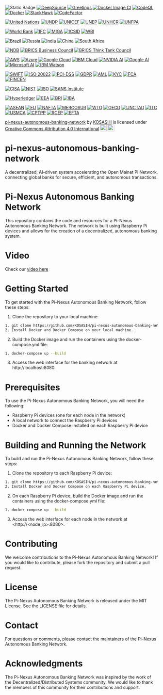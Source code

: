 ![Static Badge](https://img.shields.io/badge/Pi-Nexus-gold)
[![DeepSource](https://app.deepsource.com/gh/KOSASIH/pi-nexus-autonomous-banking-network.svg/?label=active+issues&show_trend=true&token=J48vq2P0V-jMIAXmrKlh9NYZ)](https://app.deepsource.com/gh/KOSASIH/pi-nexus-autonomous-banking-network/)
[![Greetings](https://github.com/KOSASIH/pi-nexus-autonomous-banking-network/actions/workflows/greetings.yml/badge.svg)](https://github.com/KOSASIH/pi-nexus-autonomous-banking-network/actions/workflows/greetings.yml)
[![Docker Image CI](https://github.com/KOSASIH/pi-nexus-autonomous-banking-network/actions/workflows/docker-image.yml/badge.svg)](https://github.com/KOSASIH/pi-nexus-autonomous-banking-network/actions/workflows/docker-image.yml)
[![CodeQL](https://github.com/KOSASIH/pi-nexus-autonomous-banking-network/actions/workflows/codeql.yml/badge.svg)](https://github.com/KOSASIH/pi-nexus-autonomous-banking-network/actions/workflows/codeql.yml)
[![Docker](https://github.com/KOSASIH/pi-nexus-autonomous-banking-network/actions/workflows/docker-publish.yml/badge.svg?branch=deepsource-transform-2450a09e)](https://github.com/KOSASIH/pi-nexus-autonomous-banking-network/actions/workflows/docker-publish.yml)
[![StackHawk](https://github.com/KOSASIH/pi-nexus-autonomous-banking-network/actions/workflows/stackhawk.yml/badge.svg)](https://github.com/KOSASIH/pi-nexus-autonomous-banking-network/actions/workflows/stackhawk.yml)
[![CodeFactor](https://www.codefactor.io/repository/github/kosasih/pi-nexus-autonomous-banking-network/badge/main)](https://www.codefactor.io/repository/github/kosasih/pi-nexus-autonomous-banking-network/overview/main)

[![United Nations](https://img.shields.io/badge/United%20Nations-Member-222222.svg)](https://www.un.org/)
[![UNDP](https://img.shields.io/badge/UNDP-Member-34C759.svg)](https://www.undp.org/)
[![UNICEF](https://img.shields.io/badge/UNICEF-Member-6495ed.svg)](https://www.unicef.org/)
[![UNEP](https://img.shields.io/badge/UNEP-Member-2ecc71.svg)](https://www.unep.org/)
[![UNHCR](https://img.shields.io/badge/UNHCR-Member-ff69b4.svg)](https://www.unhcr.org/)
[![UNFPA](https://img.shields.io/badge/UNFPA-Member-ff9900.svg)](https://www.unfpa.org/)

[![World Bank](https://img.shields.io/badge/World%20Bank-Partner-34C759.svg)](https://www.worldbank.org/)
[![IFC](https://img.shields.io/badge/IFC-Partner-6495ed.svg)](https://www.ifc.org/)
[![MIGA](https://img.shields.io/badge/MIGA-Partner-228B22.svg)](https://www.miga.org/)
[![ICSID](https://img.shields.io/badge/ICSID-Partner-00698f.svg)](https://icsid.worldbank.org/)
[![WBI](https://img.shields.io/badge/WBI-Partner-FFC107.svg)](https://www.worldbank.org/en/about/partnerships/world-bank-institute)

[![Brazil](https://img.shields.io/badge/Brazil-Member-34C759.svg)](https://www.gov.br/)
[![Russia](https://img.shields.io/badge/Russia-Member-6495ed.svg)](https://www.gov.ru/)
[![India](https://img.shields.io/badge/India-Member-228B22.svg)](https://www.india.gov.in/)
[![China](https://img.shields.io/badge/China-Member-FFC107.svg)](https://www.gov.cn/)
[![South Africa](https://img.shields.io/badge/South%20Africa-Member-00698f.svg)](https://www.gov.za/)

[![NDB](https://img.shields.io/badge/NDB-Member-34C759.svg)](https://www.ndb.int/)
[![BRICS Business Council](https://img.shields.io/badge/BRICS%20Business%20Council-Member-6495ed.svg)](https://www.bricsbusinesscouncil.org/)
[![BRICS Think Tank Council](https://img.shields.io/badge/BRICS%20Think%20Tank%20Council-Member-228B22.svg)](https://www.brics-ttc.org/)

[![AWS](https://img.shields.io/badge/AWS-Partner-FF9900.svg)](https://aws.amazon.com/)
[![Azure](https://img.shields.io/badge/Azure-Partner-007bff.svg)](https://azure.microsoft.com/)
[![Google Cloud](https://img.shields.io/badge/Google%20Cloud-Partner-4285F4.svg)](https://cloud.google.com/)
[![IBM Cloud](https://img.shields.io/badge/IBM%20Cloud-Partner-00698f.svg)](https://www.ibm.com/cloud)
[![NVIDIA AI](https://img.shields.io/badge/NVIDIA%20AI-Partner-76B900.svg)](https://www.nvidia.com/en-us/deep-learning-ai/)
[![Google AI](https://img.shields.io/badge/Google%20AI-Partner-4285F4.svg)](https://ai.google/)
[![Microsoft AI](https://img.shields.io/badge/Microsoft%20AI-Partner-007bff.svg)](https://www.microsoft.com/en-us/ai)
[![IBM Watson](https://img.shields.io/badge/IBM%20Watson-Partner-00698f.svg)](https://www.ibm.com/watson)


[![SWIFT](https://img.shields.io/badge/SWIFT-Compliant-007bff.svg)](https://www.swift.com/)
[![ISO 20022](https://img.shields.io/badge/ISO%2020022-Certified-008000.svg)](https://www.iso.org/standard/66693.html)
[![PCI-DSS](https://img.shields.io/badge/PCI--DSS-Compliant-ff9900.svg)](https://www.pcisecuritystandards.org/)
[![GDPR](https://img.shields.io/badge/GDPR-Compliant-32cd32.svg)](https://www.eugdpr.org/)
[![AML](https://img.shields.io/badge/AML-Compliant-ff69b4.svg)](https://www.fatf-gafi.org/)
[![KYC](https://img.shields.io/badge/KYC-Compliant-6495ed.svg)](https://www.fatf-gafi.org/)
[![FCA](https://img.shields.io/badge/FCA-Regulated-007bff.svg)](https://www.fca.org.uk/)
[![FINCEN](https://img.shields.io/badge/FINCEN-Compliant-008000.svg)](https://www.fincen.gov/)

[![CISA](https://img.shields.io/badge/CISA-Partner-007bff.svg)](https://www.cisa.gov/)
[![NIST](https://img.shields.io/badge/NIST-Partner-6495ed.svg)](https://www.nist.gov/)
[![ISO](https://img.shields.io/badge/ISO-Partner-008000.svg)](https://www.iso.org/)
[![SANS Institute](https://img.shields.io/badge/SANS%20Institute-Partner-ff9900.svg)](https://www.sans.org/)

[![Hyperledger](https://img.shields.io/badge/Hyperledger-Partner-007bff.svg)](https://www.hyperledger.org/)
[![EEA](https://img.shields.io/badge/EEA-Partner-6495ed.svg)](https://entethalliance.org/)
[![BRI](https://img.shields.io/badge/BRI-Partner-ff9900.svg)](https://www.blockchainresearchinstitute.org/)
[![IBA](https://img.shields.io/badge/IBA-Partner-008000.svg)](https://www.internationalblockchainassociation.com/)

[![ASEAN](https://img.shields.io/badge/ASEAN-Member-00698f.svg)](https://asean.org/)
[![EU](https://img.shields.io/badge/EU-Member-6495ed.svg)](https://europa.eu/)
[![NAFTA](https://img.shields.io/badge/NAFTA-Member-FFC107.svg)](https://www.nafta-sec-alena.org/)
[![MERCOSUR](https://img.shields.io/badge/MERCOSUR-Member-228B22.svg)](https://www.mercosur.int/)
[![WTO](https://img.shields.io/badge/WTO-Member-008000.svg)](https://www.wto.org/)
[![OECD](https://img.shields.io/badge/OECD-Member-6495ed.svg)](https://www.oecd.org/)
[![UNCTAD](https://img.shields.io/badge/UNCTAD-Partner-34C759.svg)](https://unctad.org/)
[![ITC](https://img.shields.io/badge/ITC-Partner-228B22.svg)](https://www.intracen.org/)
[![USMCA](https://img.shields.io/badge/USMCA-Member-FFC107.svg)](https://www.usmca.com/)
[![CPTPP](https://img.shields.io/badge/CPTPP-Member-6495ed.svg)](https://www.cptpp.org/)
[![RCEP](https://img.shields.io/badge/RCEP-Member-228B22.svg)](https://www.recep.org/)
[![EFTA](https://img.shields.io/badge/EFTA-Member-00698f.svg)](https://www.efta.int/)

<p xmlns:cc="http://creativecommons.org/ns#" xmlns:dct="http://purl.org/dc/terms/"><a property="dct:title" rel="cc:attributionURL" href="https://github.com/KOSASIH/pi-nexus-autonomous-banking-network">pi-nexus-autonomous-banking-network</a> by <a rel="cc:attributionURL dct:creator" property="cc:attributionName" href="https://www.linkedin.com/in/kosasih-81b46b5a">KOSASIH</a> is licensed under <a href="https://creativecommons.org/licenses/by/4.0/?ref=chooser-v1" target="_blank" rel="license noopener noreferrer" style="display:inline-block;">Creative Commons Attribution 4.0 International<img style="height:22px!important;margin-left:3px;vertical-align:text-bottom;" src="https://mirrors.creativecommons.org/presskit/icons/cc.svg?ref=chooser-v1" alt=""><img style="height:22px!important;margin-left:3px;vertical-align:text-bottom;" src="https://mirrors.creativecommons.org/presskit/icons/by.svg?ref=chooser-v1" alt=""></a></p>

# pi-nexus-autonomous-banking-network

A decentralized, AI-driven system accelerating the Open Mainet Pi Network, connecting global banks for secure, efficient, and autonomous transactions.

# Pi-Nexus Autonomous Banking Network

This repository contains the code and resources for a Pi-Nexus Autonomous Banking Network. The network is built using Raspberry Pi devices and allows for the creation of a decentralized, autonomous banking system.

# Video 

Check our [video here](https://youtu.be/QfyMYi-k-8M?si=FT6uT8TABafuUyCq) 

# Getting Started

To get started with the Pi-Nexus Autonomous Banking Network, follow these steps:

1. Clone the repository to your local machine:

```bash
1. git clone https://github.com/KOSASIH/pi-nexus-autonomous-banking-network.git
2. Install Docker and Docker Compose on your local machine.
```

2. Build the Docker image and run the containers using the docker-compose.yml file:

```bash
1. docker-compose up --build
```

3. Access the web interface for the banking network at http://localhost:8080.

# Prerequisites

To use the Pi-Nexus Autonomous Banking Network, you will need the following:

- Raspberry Pi devices (one for each node in the network)
- A local network to connect the Raspberry Pi devices
- Docker and Docker Compose installed on each Raspberry Pi device

# Building and Running the Network

To build and run the Pi-Nexus Autonomous Banking Network, follow these steps:

1. Clone the repository to each Raspberry Pi device:

```bash
1. git clone https://github.com/KOSASIH/pi-nexus-autonomous-banking-network.git
2. Install Docker and Docker Compose on each Raspberry Pi device.
```

2. On each Raspberry Pi device, build the Docker image and run the containers using the docker-compose.yml file:

```bash
1. docker-compose up --build
```

3. Access the web interface for each node in the network at <http://<node_ip>:8080>.

# Contributing

We welcome contributions to the Pi-Nexus Autonomous Banking Network! If you would like to contribute, please fork the repository and submit a pull request.

# License

The Pi-Nexus Autonomous Banking Network is released under the MIT License. See the LICENSE file for details.

# Contact

For questions or comments, please contact the maintainers of the Pi-Nexus Autonomous Banking Network.

# Acknowledgments

The Pi-Nexus Autonomous Banking Network was inspired by the work of the Decentralized/Distributed Systems community. We would like to thank the members of this community for their contributions and support.
